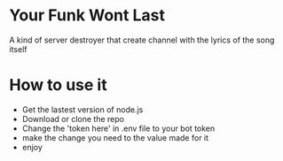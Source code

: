 # Your Funk Wont Last
A kind of server destroyer that create channel with the lyrics of the song itself
# How to use it
- Get the lastest version of node.js
- Download or clone the repo 
- Change the 'token here' in .env file to your bot token
- make the change you need to the value made for it
- enjoy
#
